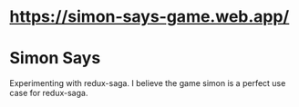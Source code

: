 # https://simon-says-game.web.app/
# Simon Says

Experimenting with redux-saga. I believe the game simon is a perfect use case for redux-saga.
